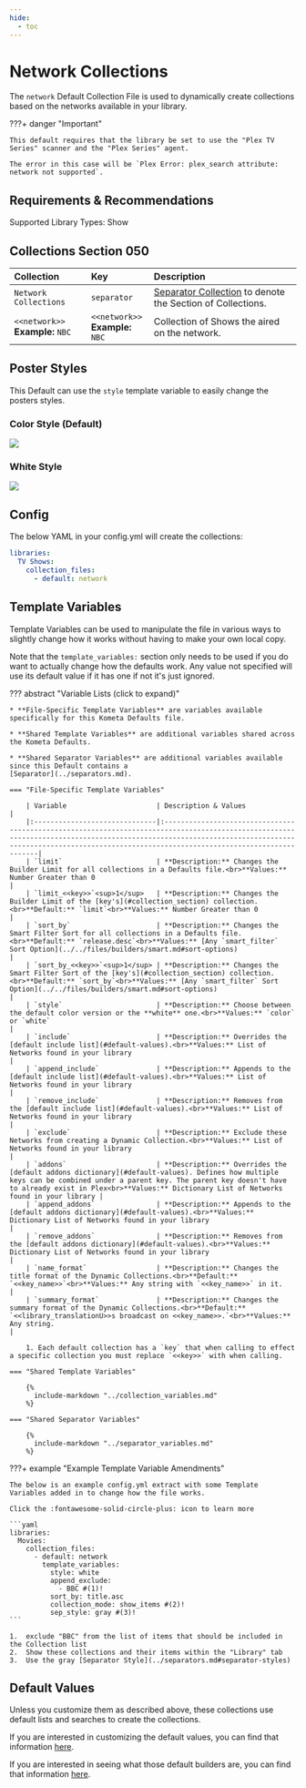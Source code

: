 ```yaml
---
hide:
  - toc
---
```

# Network Collections

The `network` Default Collection File is used to dynamically create collections based on the networks available in your library.

???+ danger "Important"

    This default requires that the library be set to use the "Plex TV Series" scanner and the "Plex Series" agent.

    The error in this case will be `Plex Error: plex_search attribute: network not supported`.

## Requirements & Recommendations

Supported Library Types: Show

## <a id="collection_section"></a>Collections Section 050

| Collection                          | Key                                 | Description                                                                    |
|:------------------------------------|:------------------------------------|:-------------------------------------------------------------------------------|
| `Network Collections`               | `separator`                         | [Separator Collection](../separators.md) to denote the Section of Collections. |
| `<<network>>`<br>**Example:** `NBC` | `<<network>>`<br>**Example:** `NBC` | Collection of Shows the aired on the network.                                  |


## Poster Styles

This Default can use the `style` template variable to easily change the posters styles.

### Color Style (Default)

![](../images/Network_color.png)

### White Style

![](../images/Network_white.png)

## Config

The below YAML in your config.yml will create the collections:

```yaml
libraries:
  TV Shows:
    collection_files:
      - default: network
```

## Template Variables

Template Variables can be used to manipulate the file in various ways to slightly change how it works without having to 
make your own local copy.

Note that the `template_variables:` section only needs to be used if you do want to actually change how the defaults 
work. Any value not specified will use its default value if it has one if not it's just ignored.

??? abstract "Variable Lists (click to expand)"

    * **File-Specific Template Variables** are variables available specifically for this Kometa Defaults file.

    * **Shared Template Variables** are additional variables shared across the Kometa Defaults.

    * **Shared Separator Variables** are additional variables available since this Default contains a 
    [Separator](../separators.md).

    === "File-Specific Template Variables"

        | Variable                      | Description & Values                                                                                                                                                                                                                                     |
        |:------------------------------|:---------------------------------------------------------------------------------------------------------------------------------------------------------------------------------------------------------------------------------------------------------|
        | `limit`                       | **Description:** Changes the Builder Limit for all collections in a Defaults file.<br>**Values:** Number Greater than 0                                                                                                                                  |
        | `limit_<<key>>`<sup>1</sup>   | **Description:** Changes the Builder Limit of the [key's](#collection_section) collection.<br>**Default:** `limit`<br>**Values:** Number Greater than 0                                                                                                               |
        | `sort_by`                     | **Description:** Changes the Smart Filter Sort for all collections in a Defaults file.<br>**Default:** `release.desc`<br>**Values:** [Any `smart_filter` Sort Option](../../files/builders/smart.md#sort-options)                                        |
        | `sort_by_<<key>>`<sup>1</sup> | **Description:** Changes the Smart Filter Sort of the [key's](#collection_section) collection.<br>**Default:** `sort_by`<br>**Values:** [Any `smart_filter` Sort Option](../../files/builders/smart.md#sort-options)                                                  |
        | `style`                       | **Description:** Choose between the default color version or the **white** one.<br>**Values:** `color` or `white`                                                                                                                                        |
        | `include`                     | **Description:** Overrides the [default include list](#default-values).<br>**Values:** List of Networks found in your library                                                                                                                                   |
        | `append_include`              | **Description:** Appends to the [default include list](#default-values).<br>**Values:** List of Networks found in your library                                                                                                                                  |
        | `remove_include`              | **Description:** Removes from the [default include list](#default-values).<br>**Values:** List of Networks found in your library                                                                                                                                |
        | `exclude`                     | **Description:** Exclude these Networks from creating a Dynamic Collection.<br>**Values:** List of Networks found in your library                                                                                                                        |
        | `addons`                      | **Description:** Overrides the [default addons dictionary](#default-values). Defines how multiple keys can be combined under a parent key. The parent key doesn't have to already exist in Plex<br>**Values:** Dictionary List of Networks found in your library |
        | `append_addons`               | **Description:** Appends to the [default addons dictionary](#default-values).<br>**Values:** Dictionary List of Networks found in your library                                                                                                                   |
        | `remove_addons`               | **Description:** Removes from the [default addons dictionary](#default-values).<br>**Values:** Dictionary List of Networks found in your library                                                                                                                 |
        | `name_format`                 | **Description:** Changes the title format of the Dynamic Collections.<br>**Default:** `<<key_name>>`<br>**Values:** Any string with `<<key_name>>` in it.                                                                                                |
        | `summary_format`              | **Description:** Changes the summary format of the Dynamic Collections.<br>**Default:** `<<library_translationU>>s broadcast on <<key_name>>.`<br>**Values:** Any string.                                                                                |

        1. Each default collection has a `key` that when calling to effect a specific collection you must replace `<<key>>` with when calling.

    === "Shared Template Variables"

        {%
          include-markdown "../collection_variables.md"
        %}

    === "Shared Separator Variables"

        {%
          include-markdown "../separator_variables.md"
        %}
    
???+ example "Example Template Variable Amendments"

    The below is an example config.yml extract with some Template Variables added in to change how the file works.

    Click the :fontawesome-solid-circle-plus: icon to learn more
    
    ```yaml
    libraries:
      Movies:
        collection_files:
          - default: network
            template_variables:
              style: white
              append_exclude:
                - BBC #(1)!
              sort_by: title.asc
              collection_mode: show_items #(2)!
              sep_style: gray #(3)!
    ```

    1.  exclude "BBC" from the list of items that should be included in the Collection list
    2.  Show these collections and their items within the "Library" tab
    3.  Use the gray [Separator Style](../separators.md#separator-styles)

## Default Values

Unless you customize them as described above, these collections use default lists and searches to create the collections.

If you are interested in customizing the default values, you can find that information [here](#template-variables).

If you are interested in seeing what those default builders are, you can find that information [here](../sources.md).
